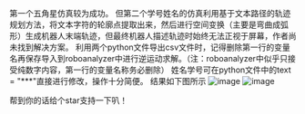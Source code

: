 第一个五角星仿真较为成功。
但第二个学号姓名的仿真利用基于文本路径的轨迹规划方法，将文本字符的轮廓点提取出来，然后进行空间变换（主要是弯曲成弧形）生成机器人末端轨迹，但最终机器人描述轨迹时始终无法正视于屏幕，作者尚未找到解决方案。
利用两个python文件导出csv文件时，记得删除第一行的变量名再保存导入到roboanalyzer中进行逆运动求解。（注：roboanalyzer中似乎只接受纯数字内容，第一行的变量名称务必删除）
姓名学号可在python文件中的text = "***"直接进行修改，操作十分简便。
结果如下图所示
![image](https://github.com/user-attachments/assets/19948ae1-9f90-4677-a0d1-a6ea060e9e8c)
![image](https://github.com/user-attachments/assets/b7dfb9d6-11c2-42ee-ac54-6d9ca8ce280b)


帮到你的话给个star支持一下叭！
